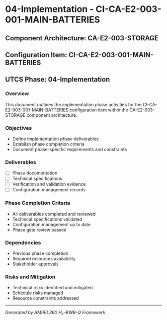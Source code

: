 # 04-Implementation - CI-CA-E2-003-001-MAIN-BATTERIES

## Component Architecture: CA-E2-003-STORAGE
## Configuration Item: CI-CA-E2-003-001-MAIN-BATTERIES
## UTCS Phase: 04-Implementation

### Overview
This document outlines the implementation phase activities for the CI-CA-E2-003-001-MAIN-BATTERIES configuration item within the CA-E2-003-STORAGE component architecture.

### Objectives
- Define implementation phase deliverables
- Establish phase completion criteria
- Document phase-specific requirements and constraints

### Deliverables
- [ ] Phase documentation
- [ ] Technical specifications
- [ ] Verification and validation evidence
- [ ] Configuration management records

### Phase Completion Criteria
- All deliverables completed and reviewed
- Technical specifications validated
- Configuration management up to date
- Phase gate review passed

### Dependencies
- Previous phase completion
- Required resources availability
- Stakeholder approvals

### Risks and Mitigation
- Technical risks identified and mitigated
- Schedule risks managed
- Resource constraints addressed

---
*Generated by AMPEL360 H₂-BWB-Q Framework*
